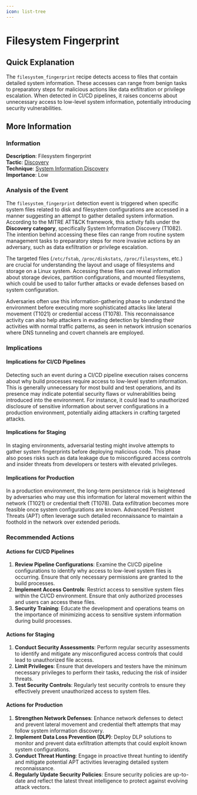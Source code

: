 ```yaml
---
icon: list-tree
---
```


# Filesystem Fingerprint

## Quick Explanation

The `filesystem_fingerprint` recipe detects access to files that contain detailed system information. These accesses can range from benign tasks to preparatory steps for malicious actions like data exfiltration or privilege escalation. When detected in CI/CD pipelines, it raises concerns about unnecessary access to low-level system information, potentially introducing security vulnerabilities.

## More Information

### Information

**Description**: Filesystem fingerprint  
**Tactic**: [Discovery](https://jibril.garnet.ai/mitre/mitre/ta0007)  
**Technique**: [System Information Discovery](https://jibril.garnet.ai/mitre/mitre/ta0007/t1082)  
**Importance**: Low

### Analysis of the Event

The `filesystem_fingerprint` detection event is triggered when specific system files related to disk and filesystem configurations are accessed in a manner suggesting an attempt to gather detailed system information. According to the MITRE ATT\&CK framework, this activity falls under the **Discovery category**, specifically System Information Discovery (T1082). The intention behind accessing these files can range from routine system management tasks to preparatory steps for more invasive actions by an adversary, such as data exfiltration or privilege escalation.

The targeted files (`/etc/fstab`, `/proc/diskstats`, `/proc/filesystems`, etc.) are crucial for understanding the layout and usage of filesystems and storage on a Linux system. Accessing these files can reveal information about storage devices, partition configurations, and mounted filesystems, which could be used to tailor further attacks or evade defenses based on system configuration.

Adversaries often use this information-gathering phase to understand the environment before executing more sophisticated attacks like lateral movement (T1021) or credential access (T1078). This reconnaissance activity can also help attackers in evading detection by blending their activities with normal traffic patterns, as seen in network intrusion scenarios where DNS tunneling and covert channels are employed.

### Implications

#### Implications for CI/CD Pipelines

Detecting such an event during a CI/CD pipeline execution raises concerns about why build processes require access to low-level system information. This is generally unnecessary for most build and test operations, and its presence may indicate potential security flaws or vulnerabilities being introduced into the environment. For instance, it could lead to unauthorized disclosure of sensitive information about server configurations in a production environment, potentially aiding attackers in crafting targeted attacks.

#### Implications for Staging

In staging environments, adversarial testing might involve attempts to gather system fingerprints before deploying malicious code. This phase also poses risks such as data leakage due to misconfigured access controls and insider threats from developers or testers with elevated privileges.

#### Implications for Production

In a production environment, the long-term persistence risk is heightened by adversaries who may use this information for lateral movement within the network (T1021) or credential theft (T1078). Data exfiltration becomes more feasible once system configurations are known. Advanced Persistent Threats (APT) often leverage such detailed reconnaissance to maintain a foothold in the network over extended periods.

### Recommended Actions

#### Actions for CI/CD Pipelines

1. **Review Pipeline Configurations**: Examine the CI/CD pipeline configurations to identify why access to low-level system files is occurring. Ensure that only necessary permissions are granted to the build processes.
2. **Implement Access Controls**: Restrict access to sensitive system files within the CI/CD environment. Ensure that only authorized processes and users can access these files.
3. **Security Training**: Educate the development and operations teams on the importance of minimizing access to sensitive system information during build processes.

#### Actions for Staging

1. **Conduct Security Assessments**: Perform regular security assessments to identify and mitigate any misconfigured access controls that could lead to unauthorized file access.
2. **Limit Privileges**: Ensure that developers and testers have the minimum necessary privileges to perform their tasks, reducing the risk of insider threats.
3. **Test Security Controls**: Regularly test security controls to ensure they effectively prevent unauthorized access to system files.

#### Actions for Production

1. **Strengthen Network Defenses**: Enhance network defenses to detect and prevent lateral movement and credential theft attempts that may follow system information discovery.
2. **Implement Data Loss Prevention (DLP)**: Deploy DLP solutions to monitor and prevent data exfiltration attempts that could exploit known system configurations.
3. **Conduct Threat Hunting**: Engage in proactive threat hunting to identify and mitigate potential APT activities leveraging detailed system reconnaissance.
4. **Regularly Update Security Policies**: Ensure security policies are up-to-date and reflect the latest threat intelligence to protect against evolving attack vectors.
